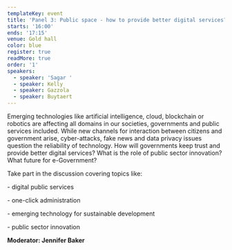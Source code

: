 ```yaml
---
templateKey: event
title: 'Panel 3: Public space - how to provide better digital services?'
starts: '16:00'
ends: '17:15'
venue: Gold hall
color: blue
register: true
readMore: true
order: '1'
speakers:
  - speaker: 'Sagar '
  - speaker: Kelly
  - speaker: Gazzola
  - speaker: Buytaert
---
```

Emerging technologies like artificial intelligence, cloud, blockchain or robotics are affecting all domains in our societies, governments and public services included. While new channels for interaction between citizens and government arise, cyber-attacks, fake news and data privacy issues question the reliability of technology. How will governments keep trust and provide better digital services? What is the role of public sector innovation? What future for e-Government?

Take part in the discussion covering topics like:

\- digital public services

\- one-click administration

\- emerging technology for sustainable development

\- public sector innovation

**Moderator: Jennifer Baker**
